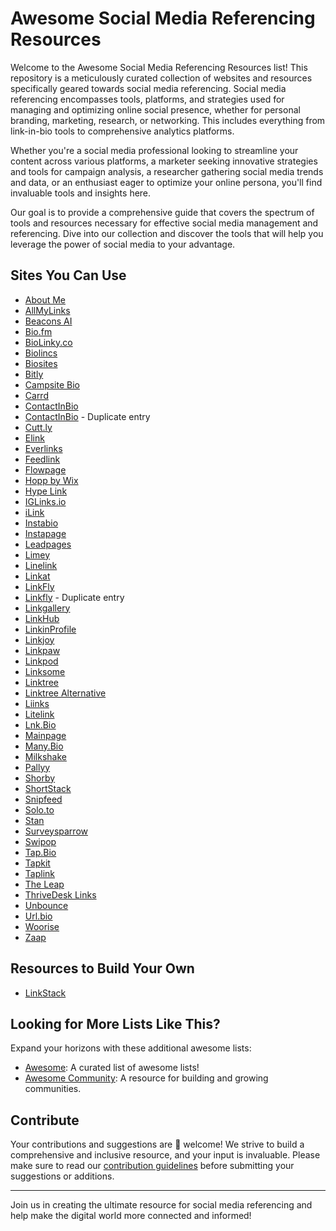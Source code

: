 # Awesome Social Media Referencing Resources

Welcome to the Awesome Social Media Referencing Resources list! This repository is a meticulously curated collection of websites and resources specifically geared towards social media referencing. Social media referencing encompasses tools, platforms, and strategies used for managing and optimizing online social presence, whether for personal branding, marketing, research, or networking. This includes everything from link-in-bio tools to comprehensive analytics platforms.

Whether you're a social media professional looking to streamline your content across various platforms, a marketer seeking innovative strategies and tools for campaign analysis, a researcher gathering social media trends and data, or an enthusiast eager to optimize your online persona, you'll find invaluable tools and insights here.

Our goal is to provide a comprehensive guide that covers the spectrum of tools and resources necessary for effective social media management and referencing. Dive into our collection and discover the tools that will help you leverage the power of social media to your advantage.

## Sites You Can Use

- [About Me](https://about.me)
- [AllMyLinks](https://allmylinks.com/)
- [Beacons AI](https://beacons.ai/fitehal)
- [Bio.fm](https://bio.fm/)
- [BioLinky.co](https://biolinky.co/)
- [Biolincs](https://biolinc.me/)
- [Biosites](https://biosites.com/)
- [Bitly](https://bitly.com/)
- [Campsite Bio](https://app.campsite.bio/create-account)
- [Carrd](https://carrd.co/build)
- [ContactInBio](https://www.contactinbio.com/)
- [ContactInBio](https://www.contactinbio.com/) - Duplicate entry
- [Cutt.ly](https://cutt.ly/)
- [Elink](https://elink.io/)
- [Everlinks](https://everlink.tools/)
- [Feedlink](https://feed.link/)
- [Flowpage](https://www.flowcode.com/page)
- [Hopp by Wix](https://www.hopp.co/)
- [Hype Link](https://hyp.link/)
- [IGLinks.io](https://www.iglinks.io/)
- [iLink](https://il.ink/)
- [Instabio](https://instabio.cc/en)
- [Instapage](https://instapage.com/)
- [Leadpages](https://www.leadpages.com/)
- [Limey](https://limey.io/)
- [Linelink](https://linelink.me/)
- [Linkat](https://linkat.bio/)
- [LinkFly](https://linkfly.to)
- [Linkfly](https://linkfly.to/en) - Duplicate entry
- [Linkgallery](https://rebrandly.com/linkgallery)
- [LinkHub](https://linkhub.online/)
- [LinkinProfile](https://linkinprofile.com/)
- [Linkjoy](https://linkjoy.io/)
- [Linkpaw](https://linkpaw.com/)
- [Linkpod](https://linkpod.co/)
- [Linksome](https://linksome.me/s/)
- [Linktree](https://linktr.ee/)
- [Linktree Alternative](https://linktreealternative.com/)
- [Liinks](https://www.liinks.co/)
- [Litelink](https://litelink.at/)
- [Lnk.Bio](https://lnk.bio/signup)
- [Mainpage](https://mainpage.me/)
- [Many.Bio](https://many.bio/)
- [Milkshake](https://milkshake.app/)
- [Pallyy](https://pallyy.com/)
- [Shorby](https://dash.shor.by/smartpage)
- [ShortStack](https://www.shortstack.com/)
- [Snipfeed](https://snipfeed.co/)
- [Solo.to](https://solo.to/)
- [Stan](https://www.stan.com.au/)
- [Surveysparrow](https://surveysparrow.com/)
- [Swipop](https://www.toolbase.io/swipop)
- [Tap.Bio](https://tap.bio/)
- [Tapkit](https://tapkit.com/)
- [Taplink](https://taplink.at)
- [The Leap](https://www.theleap.co/)
- [ThriveDesk Links](https://www.thrivedesk.com/)
- [Unbounce](https://unbounce.com/)
- [Url.bio](https://url.bio/)
- [Woorise](https://woorise.com/templates)
- [Zaap](https://www.zaap.ai/)

## Resources to Build Your Own
- [LinkStack](https://github.com/LinkStackOrg/LinkStack)

## Looking for More Lists Like This?

Expand your horizons with these additional awesome lists:

- [Awesome](https://github.com/sindresorhus/awesome): A curated list of awesome lists!
- [Awesome Community](https://github.com/peterkokot/awesome-community): A resource for building and growing communities.

## Contribute

Your contributions and suggestions are 💖 welcome! We strive to build a comprehensive and inclusive resource, and your input is invaluable. Please make sure to read our [contribution guidelines](https://github.com/deshabhishek007/awesome-social-media-referencing-resources/blob/main/CONTRIBUTING.md) before submitting your suggestions or additions.

---

Join us in creating the ultimate resource for social media referencing and help make the digital world more connected and informed!
